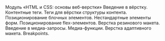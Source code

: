 Модуль «HTML и CSS: основы веб-верстки»
Введение в вёрстку.
Контентные теги.
Теги для вёрстки структуры контента.
Позиционирование блочных элементов.
Нестандартные элементы форм.
Позиционирование flex-элементов.
Верстка резинового макета.
Введение в медиа-запросы.
Медиа-функции.
Верстка адаптивного макета.
Breakpoints.